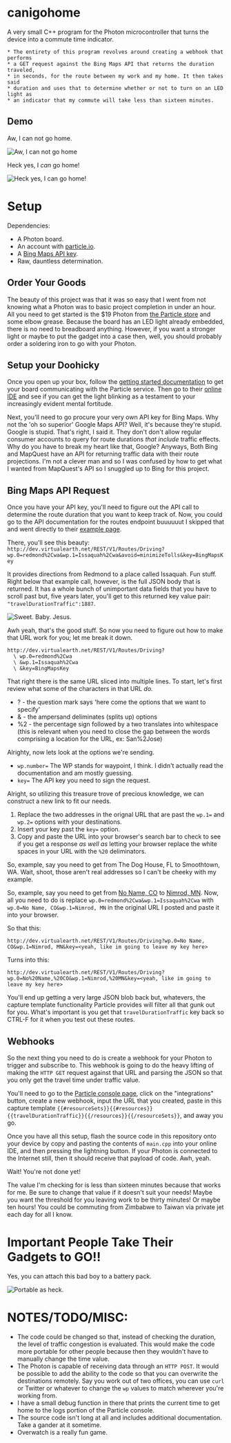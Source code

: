 # canigohome

A very small C++ program for the Photon microcontroller that turns the device into a commute time indicator.

```
* The entirety of this program revolves around creating a webhook that performs
* a GET request against the Bing Maps API that returns the duration traveled,
* in seconds, for the route between my work and my home. It then takes said
* duration and uses that to determine whether or not to turn on an LED light as
* an indicator that my commute will take less than sixteen minutes.
```
## Demo

Aw, I can not go home.

![Aw, I can not go home](https://i.imgur.com/LhgBpcOm.jpg)

Heck yes, I *can* go home!

![Heck yes, I *can* go home!](https://i.imgur.com/n8wxruPm.jpg)

# Setup

Dependencies:

* A Photon board.
* An account with [particle.io](https://particle.io).
* A [Bing Maps API key](https://msdn.microsoft.com/en-us/library/ff428642.aspx).
* Raw, dauntless determination.

## Order Your Goods

The beauty of this project was that it was so easy that I went from not knowing what a Photon was to basic project completion in under an hour. All you need to get started is the $19 Photon from [the Particle store](https://store.particle.io/) and some elbow grease. Because the board has an LED light already embedded, there is no need to breadboard anything. However, if you want a stronger light or maybe to put the gadget into a case then, well, you should probably order a soldering iron to go with your Photon.

## Setup your Doohicky

Once you open up your box, follow the [getting started documentation](https://docs.particle.io/guide/getting-started/start/photon/) to get your board communicating with the Particle service. Then go to their [online IDE](https://build.particle.io/build) and see if you can get the light blinking as a testament to your increasingly evident mental fortitude.

Next, you'll need to go procure your very own API key for Bing Maps. Why not the 'oh so superior' Google Maps API? Well, it's because they're stupid. Google is stupid. That's right, I said it. They don't don't allow regular consumer accounts to query for route durations *that include* traffic effects. Why do you have to break my heart like that, Google? Anyways, Both Bing and MapQuest have an API for returning traffic data with their route projections. I'm not a clever man and so I was confused by how to get what I wanted from MapQuest's API so I snuggled up to Bing for this project.

## Bing Maps API Request

Once you have your API key, you'll need to figure out the API call to determine the route duration that you want to keep track of. Now, you could go to the API documentation for the routes endpoint buuuuuut I skipped that and went directly to their [example page](https://msdn.microsoft.com/en-us/library/gg636957.aspx).

There, you'll see this beauty: `http://dev.virtualearth.net/REST/V1/Routes/Driving?wp.0=redmond%2Cwa&wp.1=Issaquah%2Cwa&avoid=minimizeTolls&key=BingMapsKey`

It provides directions from Redmond to a place called Issaquah. Fun stuff. Right below that example call, however, is the full JSON body that is returned. It has a whole bunch of unimportant data fields that you have to scroll past but, five years later, you'll get to this returned key value pair: `"travelDurationTraffic":1887`.

![Sweet. Baby. Jesus.](https://media.giphy.com/media/i2j51OF1D2t0c/giphy.gif)

Awh yeah, that's the good stuff. So now you need to figure out how to make that URL work for you; let me break it down.

```
http://dev.virtualearth.net/REST/V1/Routes/Driving?
  \ wp.0=redmond%2Cwa
  \ &wp.1=Issaquah%2Cwa
  \ &key=BingMapsKey
```

That right there is the same URL sliced into multiple lines. To start, let's first review what some of the characters in that URL *do.*

* ? - the question mark says 'here come the options that we want to specify'
* & - the ampersand deliminates (splits up) options
* %2 - the percentage sign followed by a two translates into whitespace (this is relevant when you need to close the gap between the words comprising a location for the URL, ex: San%2Jose)

Alrighty, now lets look at the options we're sending.

* `wp.number=` The WP stands for waypoint, I think. I didn't actually read the documentation and am mostly guessing.
* `key=` The API key you need to sign the request.

Alright, so utilizing this treasure trove of precious knowledge, we can construct a new link to fit our needs.

1. Replace the two addresses in the orignal URL that are past the `wp.1=` and `wp.2=` options with your destinations.
2. Insert your key past the `key=` option.
3. Copy and paste the URL into your browser's search bar to check to see if you get a response *as well as* letting your browser replace the white spaces in your URL with the `%20` deliminators.

So, example, say you need to get from The Dog House, FL to Smoothtown, WA. Wait, shoot, those aren't real addresses so I can't be cheeky with my example.

So, example, say you need to get from [No Name, CO](https://en.wikipedia.org/wiki/No_Name,_Colorado) to [Nimrod, MN](https://en.wikipedia.org/wiki/Nimrod,_Minnesota). Now, all you need to do is replace `wp.0=redmond%2Cwa&wp.1=Issaquah%2Cwa` with `wp.0=No Name, CO&wp.1=Nimrod, MN` in the original URL I posted and paste it into your browser.

So that this:

```
http://dev.virtualearth.net/REST/V1/Routes/Driving?wp.0=No Name, CO&wp.1=Nimrod, MN&key=<yeah, like im going to leave my key here>
```

Turns into this:

```http://dev.virtualearth.net/REST/V1/Routes/Driving?wp.0=No%20Name,%20CO&wp.1=Nimrod,%20MN&key=<yeah, like im going to leave my key here>```

You'll end up getting a very large JSON blob back but, whatevers, the capture template functionality Particle provides will filter all that gunk out for you. What's important is you get that `travelDurationTraffic` key back so CTRL-F for it when you test out these routes.

## Webhooks

So the next thing you need to do is create a webhook for your Photon to trigger and subscribe to. This webhook is going to do the heavy lifting of making the `HTTP GET` request against that URL and parsing the JSON so that you only get the travel time under traffic value.

You'll need to go to the [Particle console page](https://console.particle.io/), click on the "integrations" button, create a new webhook, input the URL that you created, paste in this capture template `{{#resourceSets}}{{#resources}}{{travelDurationTraffic}}{{/resources}}{{/resourceSets}}`, and away you go.

Once you have all this setup, flash the source code in this repository onto your device by copy and pasting the contents of `main.cpp` into your online IDE, and then pressing the lightning button. If your Photon is connected to the Internet still, then it should receive that payload of code. Awh, yeah.

Wait! You're not done yet!

The value I'm checking for is less than sixteen minutes because that works for me. Be sure to change that value if it doesn't suit your needs! Maybe you want the threshold for you leaving work to be thirty minutes! Or maybe ten hours! You could be commuting from Zimbabwe to Taiwan via private jet each day for all I know.

# Important People Take Their Gadgets to GO!!

Yes, you can attach this bad boy to a battery pack.

![Portable as heck.](https://i.imgur.com/mNc0QIFm.jpg)

# NOTES/TODO/MISC:

* The code could be changed so that, instead of checking the duration, the level of traffic congestion is evaluated. This would make the code more portable for other people because then they wouldn't have to manually change the time value.
* The Photon is capable of receiving data through an `HTTP POST`. It would be possible to add the ability to the code so that you can overwrite the destinations remotely. Say you work out of two offices, you can use `curl` or Twitter or whatever to change the `wp` values to match wherever you're working from.
* I have a small debug function in there that prints the current time to get home to the logs portion of the Particle console.
* The source code isn't long at all and includes additional documentation. Take a gander at it sometime.
* Overwatch is a really fun game.
